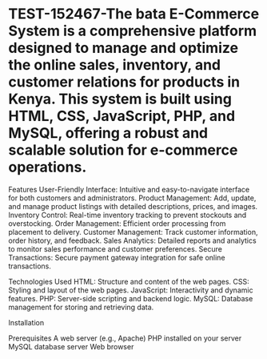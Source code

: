 # TEST-152467-The bata E-Commerce System is a comprehensive platform designed to manage and optimize the online sales, inventory, and customer relations for products in Kenya. This system is built using HTML, CSS, JavaScript, PHP, and MySQL, offering a robust and scalable solution for e-commerce operations.

Features User-Friendly Interface: Intuitive and easy-to-navigate interface for both customers and administrators. Product Management: Add, update, and manage product listings with detailed descriptions, prices, and images. Inventory Control: Real-time inventory tracking to prevent stockouts and overstocking. Order Management: Efficient order processing from placement to delivery. Customer Management: Track customer information, order history, and feedback. Sales Analytics: Detailed reports and analytics to monitor sales performance and customer preferences. Secure Transactions: Secure payment gateway integration for safe online transactions.

Technologies Used HTML: Structure and content of the web pages. CSS: Styling and layout of the web pages. JavaScript: Interactivity and dynamic features. PHP: Server-side scripting and backend logic. MySQL: Database management for storing and retrieving data.

Installation

Prerequisites A web server (e.g., Apache) PHP installed on your server MySQL database server Web browser
